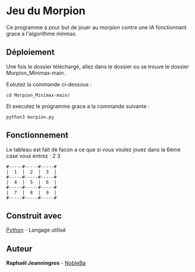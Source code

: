 # Jeu du Morpion

Ce programme a pour but de jouer au morpion contre une IA fonctionnant grace a l'algorithme minmax.

## Déploiement

Une fois le dossier téléchargé, allez dans le dossier ou se trouve le dossier Morpion_Minimax-main.

Exéutez la commande ci-dessous :
```
cd Morpion_Minimax-main/
```

Et executez le programme grace a la commande suivante :
```
python3 morpion.py
```

## Fonctionnement

Le tableau est fait de facon a ce que si vous voulez jouez dans la 6ème case vous entrez : 2 3
```
#-----#-----#-----#
|  1  |  2  |  3  |
#-----#-----#-----#
|  4  |  5  |  6  |
#-----#-----#-----#
|  7  |  8  |  9  |
#-----#-----#-----#
```

## Construit avec

[Python](https://www.python.org/) - Langage utilisé

## Auteur

**Raphaël Jeanningros** - [NobleBa](https://github.com/NobleBa)
